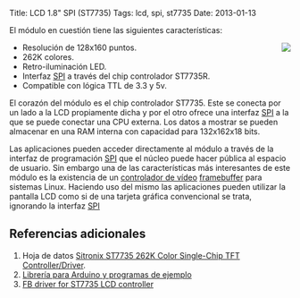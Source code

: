 Title: LCD 1.8" SPI (ST7735)
Tags: lcd, spi, st7735
Date: 2013-01-13

El módulo en cuestión tiene las siguientes características:

<img src="https://drive.google.com/uc?export=download&confirm=&id=0B4Cklvu_Zw9fUmF1d0YzNzMwNG8" style="float:right;margin:0 0px 10px 0">

 * Resolución de 128x160 puntos.
 * 262K colores.
 * Retro-iluminación LED.
 * Interfaz [SPI] a través del chip controlador ST7735R.
 * Compatible con lógica TTL de 3.3 y 5v.

El corazón del módulo es el chip controlador ST7735. Este se conecta por un lado
a la LCD propiamente dicha y por el otro ofrece una interfaz [SPI] a la que
se puede conectar una CPU externa. Los datos a mostrar se pueden almacenar
en una RAM interna con capacidad para 132x162x18 bits.

Las aplicaciones pueden acceder directamente al módulo a través de la
interfaz de programación [SPI] que el núcleo puede hacer pública al espacio de
usuario. Sin embargo una de las características más interesantes de este
módulo es la existencia de un [controlador de vídeo] [framebuffer] para sistemas
Linux. Haciendo uso del mismo las aplicaciones pueden utilizar la pantalla LCD
como si de una tarjeta gráfica convencional se trata, ignorando la interfaz [SPI]

## Referencias adicionales

 1. Hoja de datos [Sitronix ST7735 262K Color Single-Chip TFT Controller/Driver](https://docs.google.com/file/d/0B4Cklvu_Zw9fMmM3U0I2NU53Y3c).
 1. [Librería para Arduino y programas de ejemplo](https://drive.google.com/uc?export=download&confirm=&id=0B4Cklvu_Zw9fT2hjVmpIQ2x0NVU)
 1. [FB driver for ST7735 LCD controller](https://github.com/ohporter/linux-am33x/blob/st7735fb/drivers/video/st7735fb.c)

[SPI]: http://es.wikipedia.org/wiki/SPI "Serial Peripheral Interface"
[framebuffer]: http://es.wikipedia.org/wiki/Framebuffer "Framebuffer"
[controlador de vídeo]: https://github.com/ohporter/linux-am33x/blob/st7735fb/drivers/video/st7735fb.c "FB driver for ST7735 LCD controller"
